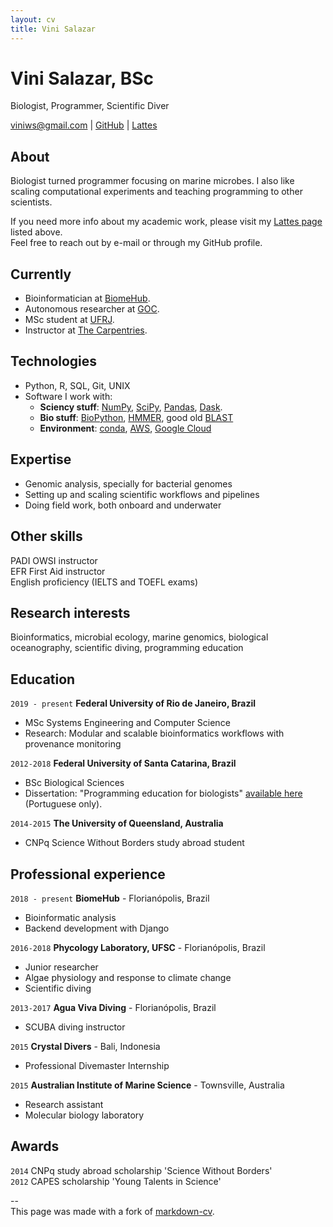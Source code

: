 ```yaml
---
layout: cv
title: Vini Salazar
---
```

# Vini Salazar, BSc
Biologist, Programmer, Scientific Diver

<div id="webaddress">
<a href="mailto:viniws@gmail.com">viniws@gmail.com</a>
| <a href="https://github.com/vinisalazar">GitHub</a> | <a href="http://lattes.cnpq.br/3615050262193115"> Lattes</a>
</div>

## About
Biologist turned programmer focusing on marine microbes.
I also like scaling computational experiments and teaching programming to other scientists.  

If you need more info about my academic work, please visit my <a href="http://lattes.cnpq.br/361505026219311">Lattes page</a> listed above.  
Feel free to reach out by e-mail or through my GitHub profile.

## Currently
- Bioinformatician at <a href="https://www.biome-hub.com/">BiomeHub</a>.    
- Autonomous researcher at <a href="https://github.com/Grupo-de-Oceanografia-Costeira/">GOC</a>.
- MSc student at <a href="https://www.cos.ufrj.br/">UFRJ</a>.
- Instructor at [The Carpentries](https://carpentries.org/).

## Technologies
* Python, R, SQL, Git, UNIX  
* Software I work with:
  * **Sciency stuff**: [NumPy](https://numpy.org/), [SciPy](https://www.scipy.org/), [Pandas](https://pandas.pydata.org/), [Dask](https://dask.org/).
  * **Bio stuff**: [BioPython](https://biopython.org/), [HMMER](http://hmmer.org/), good old [BLAST](https://bmcbioinformatics.biomedcentral.com/articles/10.1186/1471-2105-10-421)
  * **Environment**: [conda](https://docs.conda.io/en/latest/), [AWS](https://aws.amazon.com/), [Google Cloud](https://cloud.google.com)

## Expertise
* Genomic analysis, specially for bacterial genomes
* Setting up and scaling scientific workflows and pipelines
* Doing field work, both onboard and underwater

## Other skills
PADI OWSI instructor  
EFR First Aid instructor  
English proficiency (IELTS and TOEFL exams)  

## Research interests
Bioinformatics, microbial ecology, marine genomics, biological oceanography, scientific diving, programming education

## Education
`2019 - present`
__Federal University of Rio de Janeiro, Brazil__

- MSc Systems Engineering and Computer Science
- Research: Modular and scalable bioinformatics workflows with provenance monitoring

`2012-2018`
__Federal University of Santa Catarina, Brazil__

- BSc Biological Sciences
- Dissertation: "Programming education for biologists" [available here](https://repositorio.ufsc.br/handle/123456789/187711) (Portuguese only).

`2014-2015`
__The University of Queensland, Australia__

- CNPq Science Without Borders study abroad student

## Professional experience
`2018 - present`
__BiomeHub__ - Florianópolis, Brazil
- Bioinformatic analysis
- Backend development with Django

`2016-2018`
__Phycology Laboratory, UFSC__ - Florianópolis, Brazil
- Junior researcher
- Algae physiology and response to climate change
- Scientific diving

`2013-2017`
__Agua Viva Diving__ - Florianópolis, Brazil
- SCUBA diving instructor

`2015`
__Crystal Divers__ - Bali, Indonesia
- Professional Divemaster Internship

`2015`
__Australian Institute of Marine Science__ - Townsville, Australia
- Research assistant
- Molecular biology laboratory

## Awards
`2014`
CNPq study abroad scholarship 'Science Without Borders'  
`2012`
CAPES scholarship 'Young Talents in Science'  

--  
This page was made with a fork of <a href="https://github.com/elipapa/markdown-cv">markdown-cv</a>.
